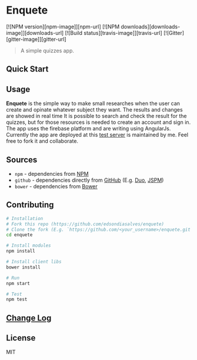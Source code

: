 # Enquete

[![NPM version][npm-image]][npm-url]
[![NPM downloads][downloads-image]][downloads-url]
[![Build status][travis-image]][travis-url]
[![Gitter][gitter-image]][gitter-url]

> A simple quizzes app.

## Quick Start

## Usage

**Enquete** is the simple way to make small researches when the user can create and opinate whatever subject they 
want. The results and changes are showed in real time
It is possible to search and check the result for the quizzes, but for those resources is needed to create an account
and sign in.
The app uses the firebase platform and are writing using AngularJs.
Currently the app are deployed at this  [test server](https://enquete-ba752.firebaseapp.com/) is maintained by me.
Feel free to fork it and collaborate.

## Sources

* `npm` - dependencies from [NPM](http://npmjs.org/)
* `github` - dependencies directly from [GitHub](https://github.com/) (E.g. [Duo](http://duojs.org/), [JSPM](http://jspm.io/))
* `bower` - dependencies from [Bower](http://bower.io/)

## Contributing

```sh
# Installation
# Fork this repo (https://github.com/edsondiasalves/enquete)
# Clone the fork (E.g. `https://github.com/<your_username>/enquete.git`)
cd enquete

# Install modules
npm install

# Install client libs
bower install

# Run
npm start

# Test
npm test
```

## [Change Log](https://github.com/edsondiasalves/enquete/releases)

## License

MIT